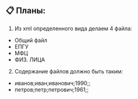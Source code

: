 ## 📋 Планы:

1. Из xml определенного вида делаем 4 файла:
- Общий файл 
- ЕПГУ
- МФЦ
- ФИЗ. ЛИЦА

2. Содержание файлов должно быть таким:
- иванов;иван;иванович;1990;;
- петров;петр;петрович;1961;;